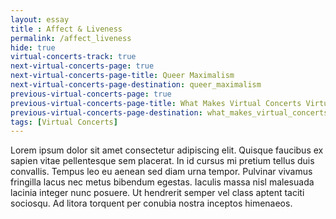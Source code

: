 ```yaml
--- 
layout: essay
title : Affect & Liveness
permalink: /affect_liveness
hide: true
virtual-concerts-track: true
next-virtual-concerts-page: true
next-virtual-concerts-page-title: Queer Maximalism
next-virtual-concerts-page-destination: queer_maximalism
previous-virtual-concerts-page: true
previous-virtual-concerts-page-title: What Makes Virtual Concerts Virtual?
previous-virtual-concerts-page-destination: what_makes_virtual_concerts
tags: [Virtual Concerts]
---
```


Lorem ipsum dolor sit amet consectetur adipiscing elit. Quisque faucibus ex sapien vitae pellentesque sem placerat. In id cursus mi pretium tellus duis convallis. Tempus leo eu aenean sed diam urna tempor. Pulvinar vivamus fringilla lacus nec metus bibendum egestas. Iaculis massa nisl malesuada lacinia integer nunc posuere. Ut hendrerit semper vel class aptent taciti sociosqu. Ad litora torquent per conubia nostra inceptos himenaeos.
